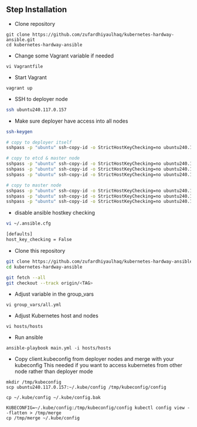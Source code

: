 ## Step Installation
* Clone repository
```
git clone https://github.com/zufardhiyaulhaq/kubernetes-hardway-ansible.git
cd kubernetes-hardway-ansible
```

* Change some Vagrant variable if needed
```
vi Vagrantfile
```

* Start Vagrant
```
vagrant up
```

* SSH to deployer node
```bash
ssh ubuntu240.117.0.157
```

* Make sure deployer have access into all nodes
```bash
ssh-keygen

# copy to deployer itself
sshpass -p "ubuntu" ssh-copy-id -o StrictHostKeyChecking=no ubuntu240.117.0.157

# copy to etcd & master node
sshpass -p "ubuntu" ssh-copy-id -o StrictHostKeyChecking=no ubuntu240.158.0.137 
sshpass -p "ubuntu" ssh-copy-id -o StrictHostKeyChecking=no ubuntu240.186.0.156
sshpass -p "ubuntu" ssh-copy-id -o StrictHostKeyChecking=no ubuntu240.117.0.121

# copy to master node
sshpass -p "ubuntu" ssh-copy-id -o StrictHostKeyChecking=no ubuntu240.158.0.46
sshpass -p "ubuntu" ssh-copy-id -o StrictHostKeyChecking=no ubuntu240.186.0.206
sshpass -p "ubuntu" ssh-copy-id -o StrictHostKeyChecking=no ubuntu240.184.0.116
```

* disable ansible hostkey checking
```bash
vi ~/.ansible.cfg

[defaults]
host_key_checking = False
```

* Clone this repository
```bash
git clone https://github.com/zufardhiyaulhaq/kubernetes-hardway-ansible.git
cd kubernetes-hardway-ansible

git fetch --all
git checkout --track origin/<TAG>
```

* Adjust variable in the group_vars
```
vi group_vars/all.yml
```

* Adjust Kubernetes host and nodes
```
vi hosts/hosts
```

* Run ansible
```
ansible-playbook main.yml -i hosts/hosts
```

* Copy client.kubeconfig from deployer nodes and merge with your kubeconfig
This needed if you want to access kubernetes from other node rather than deployer mode
```
mkdir /tmp/kubeconfig
scp ubuntu240.117.0.157:~/.kube/config /tmp/kubeconfig/config

cp ~/.kube/config ~/.kube/config.bak

KUBECONFIG=~/.kube/config:/tmp/kubeconfig/config kubectl config view --flatten > /tmp/merge
cp /tmp/merge ~/.kube/config
```
